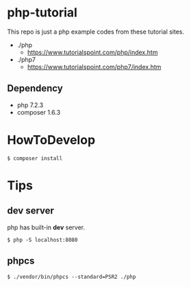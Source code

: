 # php-tutorial

This repo is just a php example codes from these tutorial sites.

- ./php
  - https://www.tutorialspoint.com/php/index.htm
- ./php7
  - https://www.tutorialspoint.com/php7/index.htm

## Dependency

- php 7.2.3
- composer 1.6.3

# HowToDevelop

```console
$ composer install
```

# Tips

## dev server

php has built-in **dev** server.

```
$ php -S localhost:8080
```

## phpcs

```console
$ ./vendor/bin/phpcs --standard=PSR2 ./php
```
